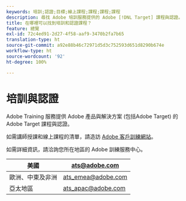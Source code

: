 ```yaml
---
keywords: 培訓;認證;目標;線上課程;課程;課程;課程
description: 尋找 Adobe 培訓服務提供的 Adobe [!DNL Target] 課程與認證。
title: 在哪裡可以找到培訓和認證課程？
feature: 總覽
exl-id: 72c4ed91-2d27-4f58-aaf9-3470b2fa7b65
translation-type: ht
source-git-commit: a92e88b46c72971d5d3c752593d651d8290b674e
workflow-type: ht
source-wordcount: '92'
ht-degree: 100%

---
```


# 培訓與認證

Adobe Training 服務提供 Adobe 產品與解決方案 (包括Adobe Target) 的 Adobe Target 課程與認證。

如需講師授課和線上課程的清單，請造訪 [Adobe 客戶訓練網站](https://training.adobe.com/training/courses.html#solution=adobeTarget)。

如需詳細資訊，請洽詢您所在地區的 Adobe 訓練服務中心。

| 美國 | [ats@adobe.com](mailto:ats@adobe.com) |
|---|---|
| 歐洲、中東及非洲 | [ats_emea@adobe.com](mailto:ats_emea@adobe.com) |
| 亞太地區 | [ats_apac@adobe.com](mailto:ats_apac@adobe.com) |

